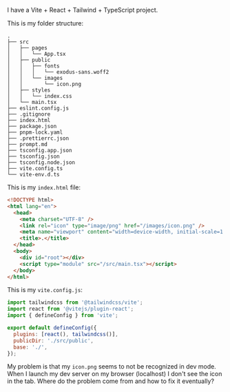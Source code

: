 I have a Vite + React + Tailwind + TypeScript project.

This is my folder structure:

```text
.
├── src
│   ├── pages
│   │   └── App.tsx
│   ├── public
│   │   ├── fonts
│   │   │   └── exodus-sans.woff2
│   │   └── images
│   │       └── icon.png
│   ├── styles
│   │   └── index.css
│   └── main.tsx
├── eslint.config.js
├── .gitignore
├── index.html
├── package.json
├── pnpm-lock.yaml
├── .prettierrc.json
├── prompt.md
├── tsconfig.app.json
├── tsconfig.json
├── tsconfig.node.json
├── vite.config.ts
└── vite-env.d.ts
```

This is my `index.html` file:

```html
<!DOCTYPE html>
<html lang="en">
  <head>
    <meta charset="UTF-8" />
    <link rel="icon" type="image/png" href="/images/icon.png" />
    <meta name="viewport" content="width=device-width, initial-scale=1.0" />
    <title>.</title>
  </head>
  <body>
    <div id="root"></div>
    <script type="module" src="/src/main.tsx"></script>
  </body>
</html>
```

This is my `vite.config.js`:

```js
import tailwindcss from '@tailwindcss/vite';
import react from '@vitejs/plugin-react';
import { defineConfig } from 'vite';

export default defineConfig({
  plugins: [react(), tailwindcss()],
  publicDir: './src/public',
  base: './',
});
```

My problem is that my `icon.png` seems to not be recognized in dev mode. When I launch my dev server on my browser (localhost) I don't see the icon in the tab. Where do the problem come from and how to fix it eventually?
